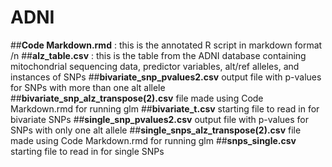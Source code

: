 # ADNI

##**Code Markdown.rmd** : this is the annotated R script in markdown format /n
##**alz_table.csv** : this is the table from the ADNI database containing mitochondrial sequencing data, predictor variables, alt/ref alleles, and instances of SNPs
##**bivariate_snp_pvalues2.csv** output file with p-values for SNPs with more than one alt allele
##**bivariate_snp_alz_transpose(2).csv** file made using Code Markdown.rmd for running glm
##**bivariate_t.csv** starting file to read in for bivariate SNPs
##**single_snp_pvalues2.csv** output file with p-values for SNPs with only one alt allele
##**single_snps_alz_transpose(2).csv** file made using Code Markdown.rmd for running glm
##**snps_single.csv** starting file to read in for single SNPs
